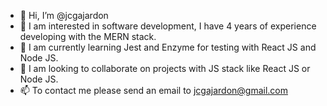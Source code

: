 - 👋 Hi, I’m @jcgajardon
- 👀 I am interested in software development, I have 4 years of experience developing with the MERN stack.
- 🌱 I am currently learning Jest and Enzyme for testing with React JS and Node JS.
- 💞️ I am looking to collaborate on projects with JS stack like React JS or Node JS.
- 📫 To contact me please send an email to jcgajardon@gmail.com
